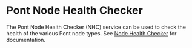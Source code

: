 # Pont Node Health Checker

The Pont Node Health Checker (NHC) service can be used to check the health of the various Pont node types. See [Node Health Checker](https://pont.dev/nodes/node-health-checker/index) for documentation.

